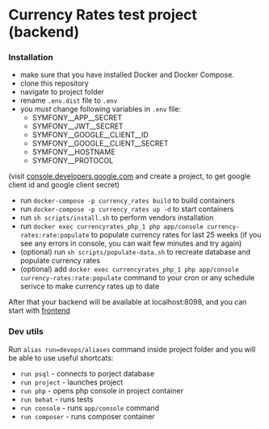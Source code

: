 # Currency Rates test project (backend)

### Installation

 - make sure that you have installed Docker and Docker Compose.
 - clone this repository
 - navigate to project folder
 - rename `.env.dist` file to `.env`
 - you *must* change following variables in `.env` file:
    - SYMFONY__APP__SECRET
    - SYMFONY__JWT__SECRET
    - SYMFONY__GOOGLE__CLIENT__ID
    - SYMFONY__GOOGLE__CLIENT__SECRET
    - SYMFONY__HOSTNAME
    - SYMFONY__PROTOCOL

 (visit [console.developers.google.com](https://console.developers.google.com) and create a project, to get google client id and google client secret)
 - run `docker-compose -p currency_rates build` to build containers
 - run `docker-compose -p currency_rates up -d` to start containers
 - run `sh scripts/install.sh` to perform vendors installation
 - run `docker exec currencyrates_php_1 php app/console currency-rates:rate:populate` to populate currency rates for last 25 weeks (if you see any errors in console, you can wait few minutes and try again)
 - (optional) run `sh scripts/populate-data.sh` to recreate database and populate currency rates
 - (optional) add `docker exec currencyrates_php_1 php app/console currency-rates:rate:populate` command to your cron or any schedule serivce to make currency rates up to date

After that your backend will be available at localhost:8098, and you can start with [frontend](https://github.com/NewOldMax/currency-rates-frontend)

### Dev utils
Run `alias run=devops/aliases` command inside project folder and you will be able to use useful shortcats:
 - `run psql` - connects to porject database
 - `run project` - launches project
 - `run php` - opens php console in project container
 - `run behat` - runs tests
 - `run console` - runs `app/console` command
 - `run composer` - runs composer container